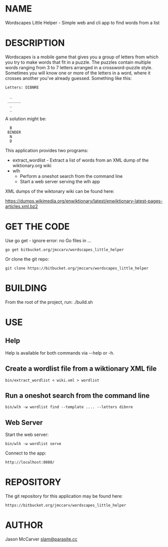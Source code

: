 # NAME

Wordscapes Little Helper - Simple web and cli app to find words from a list

# DESCRIPTION

Wordscapes is a mobile game that gives you a group of letters from which you
try to make words that fit in a puzzle. The puzzles contain multiple words
ranging from 3 to 7 letters arranged in a crossword-puzzle style. Sometimes
you will know one or more of the letters in a word, where it crosses another
you've already guessed. Something like this:

    Letters: DIBNRE

      _
     ______
      _
      _

A solution might be:

      B
     BINDER
      N
      D

This application provides two programs:

* extract_wordlist - Extract a list of words from an XML dump of the wiktionary.org wiki
* wlh
    * Perform a oneshot search from the command line
    * Start a web server serving the wlh app

XML dumps of the wiktonary wiki can be found here:

https://dumps.wikimedia.org/enwiktionary/latest/enwiktionary-latest-pages-articles.xml.bz2

# GET THE CODE

Use go get - ignore error: no Go files in ...

    go get bitbucket.org/jmccarv/wordscapes_little_helper

Or clone the git repo:

    git clone https://bitbucket.org/jmccarv/wordscapes_little_helper

# BUILDING

From the root of the project, run:
 ./build.sh


# USE

## Help

Help is available for both commands via --help or -h.

## Create a wordlist file from a wiktionary XML file

    bin/extract_wordlist < wiki.xml > wordlist

## Run a oneshot search from the command line

    bin/wlh -w wordlist find --template .... --letters dibnre

## Web Server

Start the web server:

    bin/wlh -w wordlist serve

Connect to the app:

    http://localhost:8080/

# REPOSITORY

The git repository for this application may be found here:

    https://bitbucket.org/jmccarv/wordscapes_little_helper

# AUTHOR

Jason McCarver <slam@parasite.cc>
